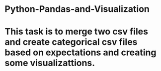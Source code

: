 # Python-Pandas-and-Visualization
# This task is to merge two csv files and create categorical csv files based on expectations and creating some visualizattions.
